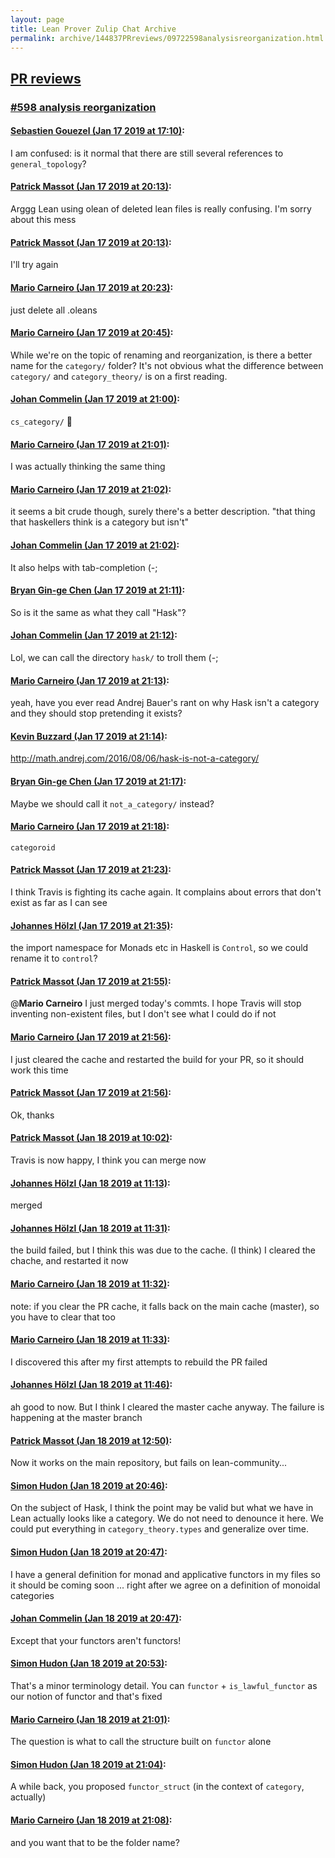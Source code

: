 ```yaml
---
layout: page
title: Lean Prover Zulip Chat Archive 
permalink: archive/144837PRreviews/09722598analysisreorganization.html
---
```


## [PR reviews](index.html)
### [#598 analysis reorganization](09722598analysisreorganization.html)

#### [Sebastien Gouezel (Jan 17 2019 at 17:10)](https://leanprover.zulipchat.com/#narrow/stream/144837-PR%20reviews/topic/%23598%20analysis%20reorganization/near/155347359):
I am confused: is it normal that there are still several references to `general_topology`?

#### [Patrick Massot (Jan 17 2019 at 20:13)](https://leanprover.zulipchat.com/#narrow/stream/144837-PR%20reviews/topic/%23598%20analysis%20reorganization/near/155360700):
Arggg Lean using olean of deleted lean files is really confusing. I'm sorry about this mess

#### [Patrick Massot (Jan 17 2019 at 20:13)](https://leanprover.zulipchat.com/#narrow/stream/144837-PR%20reviews/topic/%23598%20analysis%20reorganization/near/155360707):
I'll try again

#### [Mario Carneiro (Jan 17 2019 at 20:23)](https://leanprover.zulipchat.com/#narrow/stream/144837-PR%20reviews/topic/%23598%20analysis%20reorganization/near/155361577):
just delete all .oleans

#### [Mario Carneiro (Jan 17 2019 at 20:45)](https://leanprover.zulipchat.com/#narrow/stream/144837-PR%20reviews/topic/%23598%20analysis%20reorganization/near/155363096):
While we're on the topic of renaming and reorganization, is there a better name for the `category/` folder? It's not obvious what the difference between `category/` and `category_theory/` is on a first reading.

#### [Johan Commelin (Jan 17 2019 at 21:00)](https://leanprover.zulipchat.com/#narrow/stream/144837-PR%20reviews/topic/%23598%20analysis%20reorganization/near/155364349):
`cs_category/` :see_no_evil:

#### [Mario Carneiro (Jan 17 2019 at 21:01)](https://leanprover.zulipchat.com/#narrow/stream/144837-PR%20reviews/topic/%23598%20analysis%20reorganization/near/155364387):
I was actually thinking the same thing

#### [Mario Carneiro (Jan 17 2019 at 21:02)](https://leanprover.zulipchat.com/#narrow/stream/144837-PR%20reviews/topic/%23598%20analysis%20reorganization/near/155364494):
it seems a bit crude though, surely there's a better description. "that thing that haskellers think is a category but isn't"

#### [Johan Commelin (Jan 17 2019 at 21:02)](https://leanprover.zulipchat.com/#narrow/stream/144837-PR%20reviews/topic/%23598%20analysis%20reorganization/near/155364504):
It also helps with tab-completion (-;

#### [Bryan Gin-ge Chen (Jan 17 2019 at 21:11)](https://leanprover.zulipchat.com/#narrow/stream/144837-PR%20reviews/topic/%23598%20analysis%20reorganization/near/155365107):
So is it the same as what they call "Hask"?

#### [Johan Commelin (Jan 17 2019 at 21:12)](https://leanprover.zulipchat.com/#narrow/stream/144837-PR%20reviews/topic/%23598%20analysis%20reorganization/near/155365188):
Lol, we can call the directory `hask/` to troll them (-;

#### [Mario Carneiro (Jan 17 2019 at 21:13)](https://leanprover.zulipchat.com/#narrow/stream/144837-PR%20reviews/topic/%23598%20analysis%20reorganization/near/155365233):
yeah, have you ever read Andrej Bauer's rant on why Hask isn't a category and they should stop pretending it exists?

#### [Kevin Buzzard (Jan 17 2019 at 21:14)](https://leanprover.zulipchat.com/#narrow/stream/144837-PR%20reviews/topic/%23598%20analysis%20reorganization/near/155365344):
http://math.andrej.com/2016/08/06/hask-is-not-a-category/

#### [Bryan Gin-ge Chen (Jan 17 2019 at 21:17)](https://leanprover.zulipchat.com/#narrow/stream/144837-PR%20reviews/topic/%23598%20analysis%20reorganization/near/155365532):
Maybe we should call it `not_a_category/` instead?

#### [Mario Carneiro (Jan 17 2019 at 21:18)](https://leanprover.zulipchat.com/#narrow/stream/144837-PR%20reviews/topic/%23598%20analysis%20reorganization/near/155365650):
`categoroid`

#### [Patrick Massot (Jan 17 2019 at 21:23)](https://leanprover.zulipchat.com/#narrow/stream/144837-PR%20reviews/topic/%23598%20analysis%20reorganization/near/155365973):
I think Travis is fighting its cache again. It complains about errors that don't exist as far as I can see

#### [Johannes Hölzl (Jan 17 2019 at 21:35)](https://leanprover.zulipchat.com/#narrow/stream/144837-PR%20reviews/topic/%23598%20analysis%20reorganization/near/155366751):
the import namespace for Monads etc in Haskell is `Control`, so we could rename it to `control`?

#### [Patrick Massot (Jan 17 2019 at 21:55)](https://leanprover.zulipchat.com/#narrow/stream/144837-PR%20reviews/topic/%23598%20analysis%20reorganization/near/155368296):
@**Mario Carneiro** I just merged today's commts. I hope Travis will stop inventing non-existent files, but I don't see what I could do if not

#### [Mario Carneiro (Jan 17 2019 at 21:56)](https://leanprover.zulipchat.com/#narrow/stream/144837-PR%20reviews/topic/%23598%20analysis%20reorganization/near/155368363):
I just cleared the cache and restarted the build for your PR, so it should work this time

#### [Patrick Massot (Jan 17 2019 at 21:56)](https://leanprover.zulipchat.com/#narrow/stream/144837-PR%20reviews/topic/%23598%20analysis%20reorganization/near/155368377):
Ok, thanks

#### [Patrick Massot (Jan 18 2019 at 10:02)](https://leanprover.zulipchat.com/#narrow/stream/144837-PR%20reviews/topic/%23598%20analysis%20reorganization/near/156353639):
Travis is now happy, I think you can merge now

#### [Johannes Hölzl (Jan 18 2019 at 11:13)](https://leanprover.zulipchat.com/#narrow/stream/144837-PR%20reviews/topic/%23598%20analysis%20reorganization/near/156357499):
merged

#### [Johannes Hölzl (Jan 18 2019 at 11:31)](https://leanprover.zulipchat.com/#narrow/stream/144837-PR%20reviews/topic/%23598%20analysis%20reorganization/near/156358360):
the build failed, but I think this was due to the cache. (I think) I cleared the chache, and restarted it now

#### [Mario Carneiro (Jan 18 2019 at 11:32)](https://leanprover.zulipchat.com/#narrow/stream/144837-PR%20reviews/topic/%23598%20analysis%20reorganization/near/156358441):
note: if you clear the PR cache, it falls back on the main cache (master), so you have to clear that too

#### [Mario Carneiro (Jan 18 2019 at 11:33)](https://leanprover.zulipchat.com/#narrow/stream/144837-PR%20reviews/topic/%23598%20analysis%20reorganization/near/156358462):
I discovered this after my first attempts to rebuild the PR failed

#### [Johannes Hölzl (Jan 18 2019 at 11:46)](https://leanprover.zulipchat.com/#narrow/stream/144837-PR%20reviews/topic/%23598%20analysis%20reorganization/near/156359224):
ah good to now. But I think I cleared the master cache anyway. The failure is happening at the master branch

#### [Patrick Massot (Jan 18 2019 at 12:50)](https://leanprover.zulipchat.com/#narrow/stream/144837-PR%20reviews/topic/%23598%20analysis%20reorganization/near/156362168):
Now it works on the main repository, but fails on lean-community...

#### [Simon Hudon (Jan 18 2019 at 20:46)](https://leanprover.zulipchat.com/#narrow/stream/144837-PR%20reviews/topic/%23598%20analysis%20reorganization/near/156394463):
On the subject of Hask, I think the point may be valid but what we have in Lean actually looks like a category. We do not need to denounce it here. We could put everything in `category_theory.types` and generalize over time.

#### [Simon Hudon (Jan 18 2019 at 20:47)](https://leanprover.zulipchat.com/#narrow/stream/144837-PR%20reviews/topic/%23598%20analysis%20reorganization/near/156394513):
I have a general definition for monad and applicative functors in my files so it should be coming soon ... right after we agree on a definition of monoidal categories

#### [Johan Commelin (Jan 18 2019 at 20:47)](https://leanprover.zulipchat.com/#narrow/stream/144837-PR%20reviews/topic/%23598%20analysis%20reorganization/near/156394520):
Except that your functors aren't functors!

#### [Simon Hudon (Jan 18 2019 at 20:53)](https://leanprover.zulipchat.com/#narrow/stream/144837-PR%20reviews/topic/%23598%20analysis%20reorganization/near/156394907):
That's a minor terminology detail. You can `functor` + `is_lawful_functor` as our notion of functor and that's fixed

#### [Mario Carneiro (Jan 18 2019 at 21:01)](https://leanprover.zulipchat.com/#narrow/stream/144837-PR%20reviews/topic/%23598%20analysis%20reorganization/near/156395489):
The question is what to call the structure built on `functor` alone

#### [Simon Hudon (Jan 18 2019 at 21:04)](https://leanprover.zulipchat.com/#narrow/stream/144837-PR%20reviews/topic/%23598%20analysis%20reorganization/near/156395682):
A while back, you proposed `functor_struct` (in the context of `category`, actually)

#### [Mario Carneiro (Jan 18 2019 at 21:08)](https://leanprover.zulipchat.com/#narrow/stream/144837-PR%20reviews/topic/%23598%20analysis%20reorganization/near/156395950):
and you want that to be the folder name?

